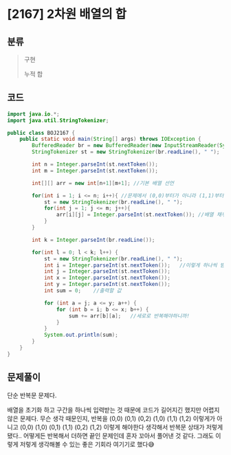# [2167] 2차원 배열의 합

## 분류
> 구현
>
> 누적 합

## 코드
```java
import java.io.*;
import java.util.StringTokenizer;

public class BOJ2167 {
    public static void main(String[] args) throws IOException {
        BufferedReader br = new BufferedReader(new InputStreamReader(System.in));
        StringTokenizer st = new StringTokenizer(br.readLine(), " ");

        int n = Integer.parseInt(st.nextToken());
        int m = Integer.parseInt(st.nextToken());

        int[][] arr = new int[n+1][m+1]; //기본 배열 선언

        for(int i = 1; i <= n; i++){ //문제에서 (0,0)부터가 아니라 (1,1)부터로 계산하도록 했으니, 편의를 위해 1부터 반복
            st = new StringTokenizer(br.readLine(), " ");
            for(int j = 1; j <= m; j++){
                arr[i][j] = Integer.parseInt(st.nextToken()); //배열 채우기
            }
        }

        int k = Integer.parseInt(br.readLine());

        for(int l = 0; l < k; l++) {
            st = new StringTokenizer(br.readLine(), " ");
            int i = Integer.parseInt(st.nextToken());   //이렇게 하나씩 받는 방법밖에 없을까?
            int j = Integer.parseInt(st.nextToken());
            int x = Integer.parseInt(st.nextToken());
            int y = Integer.parseInt(st.nextToken());
            int sum = 0;    //출력할 값

            for (int a = j; a <= y; a++) {
                for (int b = i; b <= x; b++) {
                    sum += arr[b][a];   //세로로 반복해야하니까!
                }
            }
            System.out.println(sum);
        }
    }
}

```

## 문제풀이

단순 반복문 문제다.

배열을 초기화 하고 구간을 하나씩 입력받는 것 때문에 코드가 길어지긴 했지만 어렵지 않은 문제다.
무슨 생각 때문인지, 반복을 (0,0) (0,1) (0,2) (1,0) (1,1) (1,2) 이렇게가 아니고 (0,0) (1,0) (0,1) (1,1) (0,2) (1,2) 이렇게 해야한다 생각해서 반복문 상태가 저렇게 됐다..
어떻게든 반복해서 더하면 끝인 문제인데 혼자 꼬아서 풀어낸 것 같다. 그래도 이렇게 저렇게 생각해볼 수 있는 좋은 기회라 여기기로 했다😅



